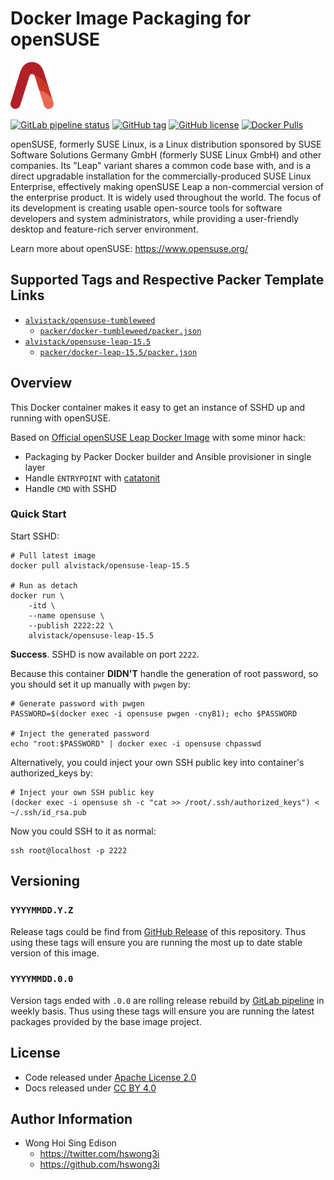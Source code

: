 # Docker Image Packaging for openSUSE

<a href="https://alvistack.com" title="AlviStack" target="_blank"><img src="/alvistack.svg" height="75" alt="AlviStack"></a>

[![GitLab pipeline
status](https://img.shields.io/gitlab/pipeline/alvistack/docker-opensuse/master)](https://gitlab.com/alvistack/docker-opensuse/-/pipelines)
[![GitHub
tag](https://img.shields.io/github/tag/alvistack/docker-opensuse.svg)](https://github.com/alvistack/docker-opensuse/tags)
[![GitHub
license](https://img.shields.io/github/license/alvistack/docker-opensuse.svg)](https://github.com/alvistack/docker-opensuse/blob/master/LICENSE)
[![Docker
Pulls](https://img.shields.io/docker/pulls/alvistack/opensuse-leap-15.5.svg)](https://hub.docker.com/r/alvistack/opensuse-leap-15.5)

openSUSE, formerly SUSE Linux, is a Linux distribution sponsored by SUSE
Software Solutions Germany GmbH (formerly SUSE Linux GmbH) and other
companies. Its "Leap" variant shares a common code base with, and is a
direct upgradable installation for the commercially-produced SUSE Linux
Enterprise, effectively making openSUSE Leap a non-commercial version of
the enterprise product. It is widely used throughout the world. The
focus of its development is creating usable open-source tools for
software developers and system administrators, while providing a
user-friendly desktop and feature-rich server environment.

Learn more about openSUSE: <https://www.opensuse.org/>

## Supported Tags and Respective Packer Template Links

- [`alvistack/opensuse-tumbleweed`](https://hub.docker.com/r/alvistack/opensuse-tumbleweed)
  - [`packer/docker-tumbleweed/packer.json`](https://github.com/alvistack/docker-opensuse/blob/master/packer/docker-tumbleweed/packer.json)
- [`alvistack/opensuse-leap-15.5`](https://hub.docker.com/r/alvistack/opensuse-leap-15.5)
  - [`packer/docker-leap-15.5/packer.json`](https://github.com/alvistack/docker-opensuse/blob/master/packer/docker-leap-15.5/packer.json)

## Overview

This Docker container makes it easy to get an instance of SSHD up and
running with openSUSE.

Based on [Official openSUSE Leap Docker
Image](https://hub.docker.com/r/opensuse/leap/) with some minor hack:

- Packaging by Packer Docker builder and Ansible provisioner in single
  layer
- Handle `ENTRYPOINT` with
  [catatonit](https://github.com/openSUSE/catatonit)
- Handle `CMD` with SSHD

### Quick Start

Start SSHD:

    # Pull latest image
    docker pull alvistack/opensuse-leap-15.5

    # Run as detach
    docker run \
        -itd \
        --name opensuse \
        --publish 2222:22 \
        alvistack/opensuse-leap-15.5

**Success**. SSHD is now available on port `2222`.

Because this container **DIDN'T** handle the generation of root
password, so you should set it up manually with `pwgen` by:

    # Generate password with pwgen
    PASSWORD=$(docker exec -i opensuse pwgen -cnyB1); echo $PASSWORD

    # Inject the generated password
    echo "root:$PASSWORD" | docker exec -i opensuse chpasswd

Alternatively, you could inject your own SSH public key into container's
authorized_keys by:

    # Inject your own SSH public key
    (docker exec -i opensuse sh -c "cat >> /root/.ssh/authorized_keys") < ~/.ssh/id_rsa.pub

Now you could SSH to it as normal:

    ssh root@localhost -p 2222

## Versioning

### `YYYYMMDD.Y.Z`

Release tags could be find from [GitHub
Release](https://github.com/alvistack/docker-opensuse/tags) of this
repository. Thus using these tags will ensure you are running the most
up to date stable version of this image.

### `YYYYMMDD.0.0`

Version tags ended with `.0.0` are rolling release rebuild by [GitLab
pipeline](https://gitlab.com/alvistack/docker-opensuse/-/pipelines) in
weekly basis. Thus using these tags will ensure you are running the
latest packages provided by the base image project.

## License

- Code released under [Apache License 2.0](LICENSE)
- Docs released under [CC BY
  4.0](http://creativecommons.org/licenses/by/4.0/)

## Author Information

- Wong Hoi Sing Edison
  - <https://twitter.com/hswong3i>
  - <https://github.com/hswong3i>
